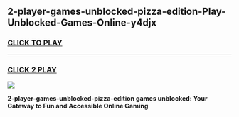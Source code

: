 
## 2-player-games-unblocked-pizza-edition-Play-Unblocked-Games-Online-y4djx
<h3>
<a href="https://premium76.site?title=2-player-games-unblocked-pizza-edition&ref=24A">CLICK TO PLAY</a></h3>
<hr>

<h3>
<a href="https://premium76.site?title=2-player-games-unblocked-pizza-edition&ref=24A">CLICK 2 PLAY</a>
  
</h3>

<a href="https://premium76.site?title=2-player-games-unblocked-pizza-edition&ref=24A"><img src="https://clearcache.store/games.png"></a>


**2-player-games-unblocked-pizza-edition games unblocked: Your Gateway to Fun and Accessible Online Gaming**
